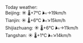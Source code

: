 Today weather:  
Beijing: ☀️ 🌡️+7°C 🌬️→19km/h  
Tianjin: ☀️ 🌡️+6°C 🌬️↘15km/h  
Shijiazhuang: ☀️ 🌡️+6°C 🌬️→11km/h  
Tangshan: ☀️ 🌡️+1°C 🌬️↘14km/h  
